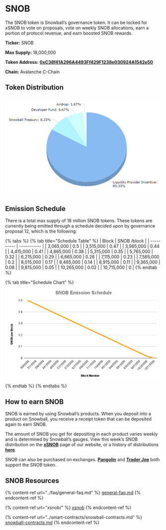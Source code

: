 # SNOB

The SNOB token is Snowball’s governance token. It can be locked for xSNOB to vote on proposals, vote on weekly SNOB allocations, earn a portion of protocol revenue, and earn boosted SNOB rewards.

**Ticker:** SNOB

**Max Supply:** 18,000,000

**Token Address:** [**0xC38f41A296A4493Ff429F1238e030924A1542e50**](https://snowtrace.io/token/0xC38f41A296A4493Ff429F1238e030924A1542e50)

**Chain:** Avalanche C-Chain

## **Token Distribution**

![](../.gitbook/assets/SnowballAllocationChart.png)

## **Emission Schedule**

There is a total max supply of 18 million SNOB tokens. These tokens are currently being emitted through a schedule decided upon by governance proposal 12, which is the following:

{% tabs %}
{% tab title="Schedule Table" %}
| Block      | SNOB /block |
| ---------- | ----------- |
| 3,065,000  | 0.5         |
| 3,515,000  | 0.47        |
| 3,965,000  | 0.44        |
| 4,415,000  | 0.41        |
| 4,865,000  | 0.38        |
| 5,315,000  | 0.35        |
| 5,765,000  | 0.32        |
| 6,215,000  | 0.29        |
| 6,665,000  | 0.26        |
| 7,115,000  | 0.23        |
| 7,565,000  | 0.2         |
| 8,015,000  | 0.17        |
| 8,465,000  | 0.14        |
| 8,915,000  | 0.11        |
| 9,365,000  | 0.08        |
| 9,815,000  | 0.05        |
| 10,265,000 | 0.02        |
| 10,715,000 | 0           |
{% endtab %}

{% tab title="Schedule Chart" %}
![](<../.gitbook/assets/SNOB Emission Schedule.png>)
{% endtab %}
{% endtabs %}

## **How to earn SNOB**

SNOB is earned by using Snowball’s products. When you deposit into a product on Snowball, you receive a receipt token that can be deposited again to earn SNOB.

The amount of SNOB you get for depositing in each product varies weekly and is determined by Snowball’s gauges. View this week’s SNOB distribution on the [**xSNOB**](https://app.snowball.network/staking) page of our website, or a history of distributions [**here**](xsnob/revenue-sharing.md#historical-distributions).

SNOB can also be purchased on exchanges. [**Pangolin**](https://info.pangolin.exchange/#/token/0xc38f41a296a4493ff429f1238e030924a1542e50) and [**Trader Joe**](https://analytics.traderjoexyz.com/tokens/0xc38f41a296a4493ff429f1238e030924a1542e50) both support the SNOB token.

## **SNOB Resources**

{% content-ref url="../faq/general-faq.md" %}
[general-faq.md](../faq/general-faq.md)
{% endcontent-ref %}

{% content-ref url="xsnob/" %}
[xsnob](xsnob/)
{% endcontent-ref %}

{% content-ref url="../smart-contracts/snowball-contracts.md" %}
[snowball-contracts.md](../smart-contracts/snowball-contracts.md)
{% endcontent-ref %}
